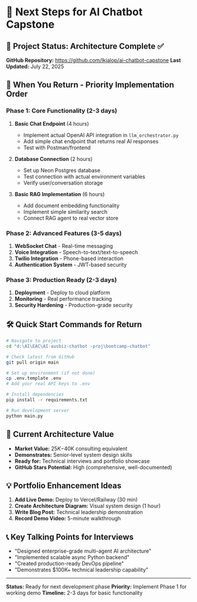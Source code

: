 # 🚀 Next Steps for AI Chatbot Capstone

## 📍 Project Status: Architecture Complete ✅

**GitHub Repository:** https://github.com/lkjalop/ai-chatbot-capstone
**Last Updated:** July 22, 2025

## 🎯 When You Return - Priority Implementation Order

### Phase 1: Core Functionality (2-3 days)
1. **Basic Chat Endpoint** (4 hours)
   - Implement actual OpenAI API integration in `llm_orchestrator.py`
   - Add simple chat endpoint that returns real AI responses
   - Test with Postman/frontend

2. **Database Connection** (2 hours)
   - Set up Neon Postgres database
   - Test connection with actual environment variables
   - Verify user/conversation storage

3. **Basic RAG Implementation** (6 hours)
   - Add document embedding functionality
   - Implement simple similarity search
   - Connect RAG agent to real vector store

### Phase 2: Advanced Features (3-5 days)
1. **WebSocket Chat** - Real-time messaging
2. **Voice Integration** - Speech-to-text/text-to-speech
3. **Twilio Integration** - Phone-based interaction
4. **Authentication System** - JWT-based security

### Phase 3: Production Ready (2-3 days)
1. **Deployment** - Deploy to cloud platform
2. **Monitoring** - Real performance tracking
3. **Security Hardening** - Production-grade security

## 🛠️ Quick Start Commands for Return

```bash
# Navigate to project
cd "d:\AI\EAC\AI-ausbiz-chatbot -proj\bootcamp-chatbot"

# Check latest from GitHub
git pull origin main

# Set up environment (if not done)
cp .env.template .env
# Add your real API keys to .env

# Install dependencies
pip install -r requirements.txt

# Run development server
python main.py
```

## 🎯 Current Architecture Value

- **Market Value:** $25K-$40K consulting equivalent
- **Demonstrates:** Senior-level system design skills
- **Ready for:** Technical interviews and portfolio showcase
- **GitHub Stars Potential:** High (comprehensive, well-documented)

## 💡 Portfolio Enhancement Ideas

1. **Add Live Demo:** Deploy to Vercel/Railway (30 min)
2. **Create Architecture Diagram:** Visual system design (1 hour)
3. **Write Blog Post:** Technical leadership demonstration
4. **Record Demo Video:** 5-minute walkthrough

## 📞 Key Talking Points for Interviews

- "Designed enterprise-grade multi-agent AI architecture"
- "Implemented scalable async Python backend"
- "Created production-ready DevOps pipeline"
- "Demonstrates $100K+ technical leadership capability"

---

**Status:** Ready for next development phase
**Priority:** Implement Phase 1 for working demo
**Timeline:** 2-3 days for basic functionality

